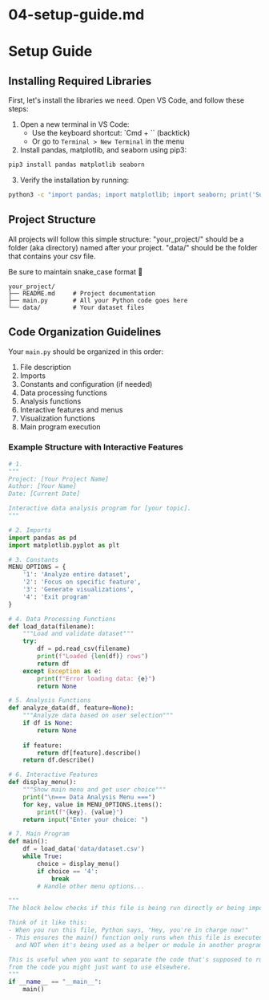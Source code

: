 # 04-setup-guide.md

# Setup Guide

## Installing Required Libraries

First, let's install the libraries we need. Open VS Code, and follow these steps:
1. Open a new terminal in VS Code:
   * Use the keyboard shortcut: `Cmd + `` (backtick)
   * Or go to `Terminal > New Terminal` in the menu
2. Install pandas, matplotlib, and seaborn using pip3:

```bash
pip3 install pandas matplotlib seaborn
```

3. Verify the installation by running:

```bash
python3 -c "import pandas; import matplotlib; import seaborn; print('Success! 🎉')"
```

## Project Structure
All projects will follow this simple structure:
"your_project/" should be a folder (aka directory) named after your project. "data/" should be the folder that contains your csv file. 

Be sure to maintain snake_case format 🐍
```
your_project/
├── README.md     # Project documentation
├── main.py       # All your Python code goes here
└── data/         # Your dataset files
```

## Code Organization Guidelines
Your `main.py` should be organized in this order:
1. File description
2. Imports
3. Constants and configuration (if needed)
4. Data processing functions
5. Analysis functions
6. Interactive features and menus
7. Visualization functions
8. Main program execution

### Example Structure with Interactive Features
```python
# 1.
"""
Project: [Your Project Name]
Author: [Your Name]
Date: [Current Date]

Interactive data analysis program for [your topic].
"""

# 2. Imports
import pandas as pd
import matplotlib.pyplot as plt

# 3. Constants
MENU_OPTIONS = {
    '1': 'Analyze entire dataset',
    '2': 'Focus on specific feature',
    '3': 'Generate visualizations',
    '4': 'Exit program'
}

# 4. Data Processing Functions
def load_data(filename):
    """Load and validate dataset"""
    try:
        df = pd.read_csv(filename)
        print(f"Loaded {len(df)} rows")
        return df
    except Exception as e:
        print(f"Error loading data: {e}")
        return None

# 5. Analysis Functions
def analyze_data(df, feature=None):
    """Analyze data based on user selection"""
    if df is None:
        return None
    
    if feature:
        return df[feature].describe()
    return df.describe()

# 6. Interactive Features
def display_menu():
    """Show main menu and get user choice"""
    print("\n=== Data Analysis Menu ===")
    for key, value in MENU_OPTIONS.items():
        print(f"{key}. {value}")
    return input("Enter your choice: ")

# 7. Main Program
def main():
    df = load_data('data/dataset.csv')
    while True:
        choice = display_menu()
        if choice == '4':
            break
        # Handle other menu options...

"""
The block below checks if this file is being run directly or being imported into another program. You must include it 🙂

Think of it like this:
- When you run this file, Python says, "Hey, you're in charge now!"
- This ensures the main() function only runs when this file is executed directly,
  and NOT when it's being used as a helper or module in another program.

This is useful when you want to separate the code that's supposed to run automatically
from the code you might just want to use elsewhere.
"""
if __name__ == "__main__":
    main()
```
